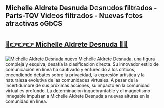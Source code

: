 ## Michelle Aldrete Desnuda D𝚎sn𝚞dos filtr𝚊dos - Parts-TQV Vid𝚎os filtr𝚊dos - N𝚞evas f𝚘tos atr𝚊ctivas oGbCS

# <h2><a href="http://mbdhb2z.tromn.icu/?c=Michelle+Aldrete+Desnuda">🔗👉👉👉 Michelle Aldrete Desnuda 🔗🔗</a></h2>

[![Michelle Aldrete Desnuda nuevo](https://i.imgur.com/pEAQMta.gif)](http://mbdhb2z.tromn.icu/?c=Michelle+Aldrete+Desnuda)
Michelle Aldrete Desnuda, una figura compleja y esquiva, desafía la clasificación directa. Su innovador estilo de comunicación en línea ha cautivado y enfurecido a los críticos, encendiendo debates sobre la privacidad, la expresión artística y la naturaleza evolutiva de las comunidades virtuales. A pesar de la incertidumbre de sus próximas acciones, su impacto en la comunidad virtual es profundo. La determinación inquebrantable y el magnetismo innegable impulsan a Michelle Aldrete Desnuda a nuevas alturas en la comunidad en línea.
